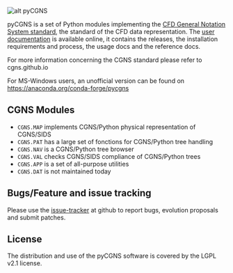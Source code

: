 ![alt pyCGNS](https://github.com/pyCGNS/pyCGNS/raw/main/doc/images/intro-logo-small.png)

pyCGNS is a set of Python modules implementing the
[CFD General Notation System standard](https://cgns.github.io),
the standard of the CFD data representation.
The [user documentation](http://pycgns.github.io) is available online, it
contains the releases, the installation requirements and process, the usage docs
and the reference docs.

For more information concerning the CGNS standard please refer to cgns.github.io

For MS-Windows users, an unofficial version can be found on https://anaconda.org/conda-forge/pycgns

## CGNS Modules

- `CGNS.MAP` implements CGNS/Python physical representation of CGNS/SIDS
- `CGNS.PAT` has a large set of fonctions for CGNS/Python tree handling
- `CGNS.NAV` is a CGNS/Python tree browser
- `CGNS.VAL` checks CGNS/SIDS compliance of CGNS/Python trees
- `CGNS.APP` is a set of all-purpose utilities
- `CGNS.DAT` is not maintained today


## Bugs/Feature and issue tracking

Please use the [issue-tracker](https://github.com/pycgns/pycgns/issues) at github
to report bugs, evolution proposals and submit patches.

## License

The distribution and use of the pyCGNS software is covered by the LGPL v2.1 license.
